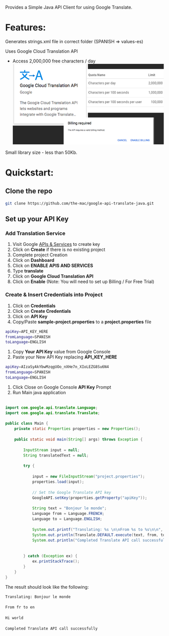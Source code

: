 Provides a Simple Java API Client for using Google Translate.

# Features: #

Generates strings.xml file in correct folder (SPANISH => values-es)

Uses Google Cloud Translation API
- Access 2,000,000 free characters / day
![Translate API](screenshots/google-translate-api.png)

Small library size - less than 50Kb.


# Quickstart: #

## Clone the repo

```bash
git clone https://github.com/the-mac/google-api-translate-java.git
```

## Set up your API Key

### Add Translation Service
1. Visit Google [APIs & Services](https://console.developers.google.com/apis) to create key
1. Click on **Create** if there is no existing project
1. Complete project Creation
1. Click on **Dashboard**
1. Click on **ENABLE APIS AND SERVICES**
1. Type **translate**
1. Click on **Google Cloud Translation API**
1. Click on **Enable** (Note: You will need to set up Billing / For Free Trial)

### Create & Insert Credentials into Project 
1. Click on **Credentials**
1. Click on **Create Credentials**
1. Click on **API Key**
1. Copy/Paste **sample-project.properties** to a **project.properties** file
```bash
apiKey=API_KEY_HERE
fromLanguage=SPANISH
toLanguage=ENGLISH

```
1. Copy **Your API Key** value from Google Console
1. Paste your New API Key replacing **API_KEY_HERE**
```bash
apiKey=AIzaSyAkYbwMzqgUOo_nXHe7n_XIoLEZG8Su6N4
fromLanguage=SPANISH
toLanguage=ENGLISH

```
1. Click Close on Google Console **API Key** Prompt
1. Run Main java application

```java

import com.google.api.translate.Language;
import com.google.api.translate.Translate;

public class Main {
    private static Properties properties = new Properties();

    public static void main(String[] args) throws Exception {

        InputStream input = null;
        String translatedText = null;
        
        try {

            input = new FileInputStream("project.properties");
            properties.load(input);
            
            // Set the Google Translate API key
            GoogleAPI.setKey(properties.getProperty("apiKey"));
            
            String text = "Bonjour le monde";
            Language from = Language.FRENCH;
            Language to = Language.ENGLISH;

            System.out.printf("Translating: %s \n\nFrom %s to %s\n\n", text, from, to);
            System.out.println(Translate.DEFAULT.execute(text, from, to)+"\n");
            System.out.println("Completed Translate API call successfully");
            

        } catch (Exception ex) {
            ex.printStackTrace();    
        }
    }
}
```
The result should look like the following:
```bash
Translating: Bonjour le monde 

From fr to en

Hi world

Completed Translate API call successfully

```